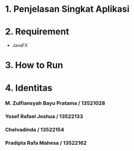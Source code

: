 # 1. Penjelasan Singkat Aplikasi 

# 2. Requirement 
* JavaFX

# 3. How to Run 

# 4. Identitas
### M. Zulfiansyah Bayu Pratama / 13521028
### Yosef Rafael Joshua / 13522133 
### Chelvadinda / 13522154 
### Pradipta Rafa Mahesa / 13522162


